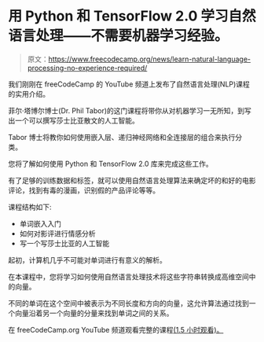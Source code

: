 # 用 Python 和 TensorFlow 2.0 学习自然语言处理——不需要机器学习经验。

> 原文：<https://www.freecodecamp.org/news/learn-natural-language-processing-no-experience-required/>

我们刚刚在 freeCodeCamp 的 YouTube 频道上发布了自然语言处理(NLP)课程的实用介绍。

菲尔·塔博尔博士(Dr. Phil Tabor)的这门课程将带你从对机器学习一无所知，到写出一个可以撰写莎士比亚散文的人工智能。

Tabor 博士将教你如何使用嵌入层、递归神经网络和全连接层的组合来执行分类。

您将了解如何使用 Python 和 TensorFlow 2.0 库来完成这些工作。

有了足够的训练数据和标签，就可以使用自然语言处理算法来确定坏的和好的电影评论，找到有毒的漫画，识别假的产品评论等等。

课程结构如下:

*   单词嵌入入门
*   如何对影评进行情感分析
*   写一个写莎士比亚的人工智能

起初，计算机几乎不可能对单词进行有意义的解析。

在本课程中，您将学习如何使用自然语言处理技术将这些字符串转换成高维空间中的向量。

不同的单词在这个空间中被表示为不同长度和方向的向量，这允许算法通过找到一个向量沿着另一个向量的分量来找到单词之间的关系。

在 freeCodeCamp.org YouTube 频道观看完整的课程[(1.5 小时观看)。](https://www.youtube.com/watch?v=B2q5cRJvqI8)